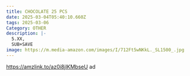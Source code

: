 ```yaml
---
title: CHOCOLATE 25 PCS
date: 2025-03-04T05:40:10.660Z
tags: 2025-03-06
Category: OTHER
description: |-
  5.XX,
  SUB+SAVE
image: https://m.media-amazon.com/images/I/712Ft5wNKkL._SL1500_.jpg
---
```

https://amzlink.to/az0i8jlKMbseU   ad